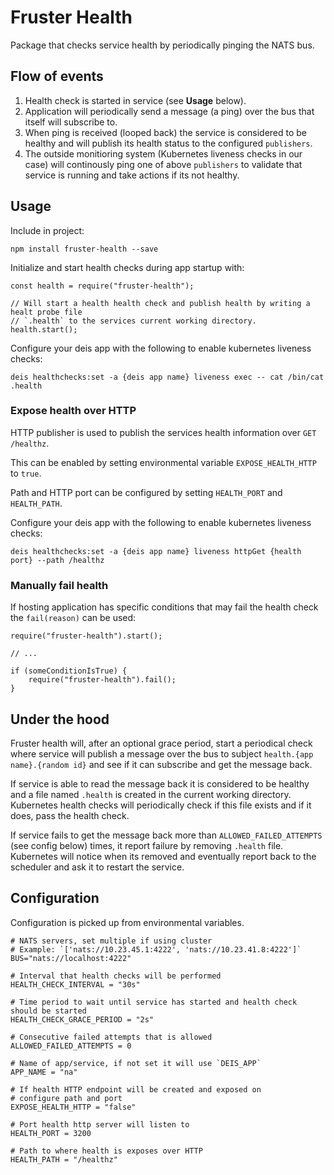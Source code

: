 # Fruster Health

Package that checks service health by periodically pinging the NATS bus.

## Flow of events

1. Health check is started in service (see **Usage** below).
2. Application will periodically send a message (a ping) over the bus that itself will subscribe to.
3. When ping is received (looped back) the service is considered to be healthy and will publish its health status to the configured `publishers`.
4. The outside monitioring system (Kubernetes liveness checks in our case) will continously ping one of above `publishers` to validate that service is running and take actions if its not healthy.

## Usage

Include in project:

    npm install fruster-health --save

Initialize and start health checks during app startup with:

    const health = require("fruster-health");
    
    // Will start a health health check and publish health by writing a healt probe file
    // `.health` to the services current working directory.
    health.start();

Configure your deis app with the following to enable kubernetes liveness checks:

    deis healthchecks:set -a {deis app name} liveness exec -- cat /bin/cat .health


### Expose health over HTTP

HTTP publisher is used to publish the services health information over `GET /healthz`.

This can be enabled by setting environmental variable `EXPOSE_HEALTH_HTTP` to `true`.

Path and HTTP port can be configured by setting `HEALTH_PORT` and `HEALTH_PATH`.

Configure your deis app with the following to enable kubernetes liveness checks:

    deis healthchecks:set -a {deis app name} liveness httpGet {health port} --path /healthz


### Manually fail health

If hosting application has specific conditions that may fail the health check the `fail(reason)` can be used:

    require("fruster-health").start();
     
    // ...
    
    if (someConditionIsTrue) {
        require("fruster-health").fail();
    }


## Under the hood

Fruster health will, after an optional grace period, start a periodical check where service will publish a message over the bus to subject `health.{app name}.{random id}` and see if it can subscribe and get the message back. 

If service is able to read the message back it is considered to be healthy and a file named `.health` is created in the current working directory. Kubernetes health checks will periodically check if this file exists and if it does, pass the health check.

If service fails to get the message back more than `ALLOWED_FAILED_ATTEMPTS` (see config below) times, it report failure by removing `.health` file. Kubernetes will notice when its removed and eventually report back to the scheduler and ask it to restart the service. 

## Configuration

Configuration is picked up from environmental variables.

    # NATS servers, set multiple if using cluster
    # Example: `['nats://10.23.45.1:4222', 'nats://10.23.41.8:4222']`
    BUS="nats://localhost:4222"

    # Interval that health checks will be performed
    HEALTH_CHECK_INTERVAL = "30s"

    # Time period to wait until service has started and health check should be started
    HEALTH_CHECK_GRACE_PERIOD = "2s"

    # Consecutive failed attempts that is allowed
    ALLOWED_FAILED_ATTEMPTS = 0

    # Name of app/service, if not set it will use `DEIS_APP`
    APP_NAME = "na"
    
    # If health HTTP endpoint will be created and exposed on 
    # configure path and port
    EXPOSE_HEALTH_HTTP = "false"

    # Port health http server will listen to
    HEALTH_PORT = 3200

    # Path to where health is exposes over HTTP
    HEALTH_PATH = "/healthz"
